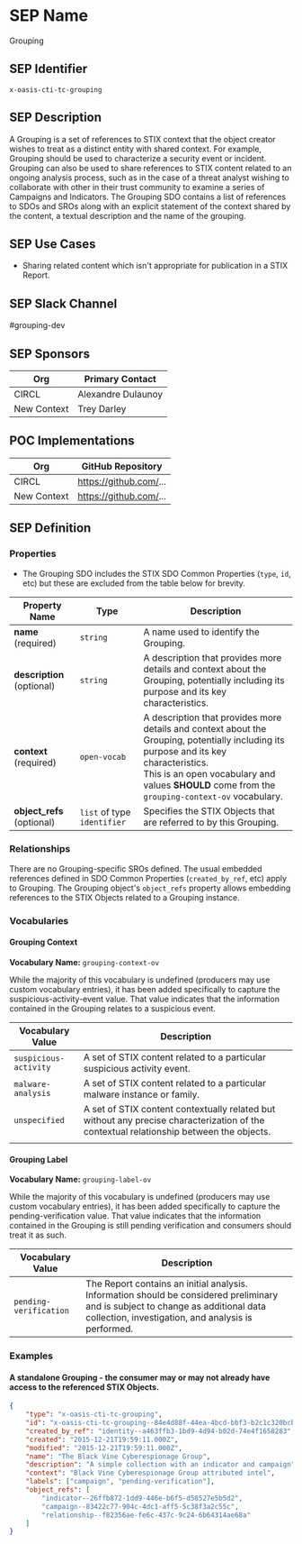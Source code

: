 # SEP Name
Grouping

## SEP Identifier
`x-oasis-cti-tc-grouping`

## SEP Description
A Grouping is a set of references to STIX context that the object
creator wishes to treat as a distinct entity with shared context. For
example, Grouping should be used to characterize a security event or
incident. Grouping can also be used to share references to STIX
content related to an ongoing analysis process, such as in the case of
a threat analyst wishing to collaborate with other in their trust
community to examine a series of Campaigns and Indicators. The
Grouping SDO contains a list of references to SDOs and SROs along with
an explicit statement of the context shared by the content, a textual
description and the name of the grouping.


## SEP Use Cases
* Sharing related content which isn't appropriate for publication in a
  STIX Report.

## SEP Slack Channel
#grouping-dev

## SEP Sponsors
Org | Primary Contact
--- | ---------------
CIRCL | Alexandre Dulaunoy
New Context | Trey Darley

## POC Implementations
Org | GitHub Repository
--- | -----------------
CIRCL | https://github.com/...
New Context | https://github.com/...

## SEP Definition

### Properties
* The Grouping SDO includes the STIX SDO Common Properties (`type`,
  `id`, etc) but these are excluded from the table below for brevity.

| Property Name              | Type                        | Description                                                                                                                                                                                                                                     |
| -------------              | ----                        | -----------                                                                                                                                                                                                                                     |
| **name** (required)        | `string`                    | A name used to identify the Grouping.                                                                                                                                                                                                           |
| **description** (optional) | `string`                    | A description that provides more details and context about the Grouping, potentially including its purpose and its key characteristics.                                                                                                         |
| **context** (required)     | `open-vocab`                | A description that provides more details and context about the Grouping, potentially including its purpose and its key characteristics. <br /> This is an open vocabulary and values **SHOULD** come from the `grouping-context-ov` vocabulary. |
| **object_refs** (optional) | `list` of type `identifier` | Specifies the STIX Objects that are referred to by this Grouping.                                                                                                                                                                               |

### Relationships
There are no Grouping-specific SROs defined. The usual embedded
references defined in SDO Common Properties (`created_by_ref`, etc)
apply to Grouping. The Grouping object's `object_refs` property allows embedding references to the STIX Objects related to a Grouping instance.

### Vocabularies

#### Grouping Context
**Vocabulary Name:** `grouping-context-ov`

While the majority of this vocabulary is undefined (producers may use
custom vocabulary entries), it has been added specifically to capture
the suspicious-activity-event value. That value indicates that the
information contained in the Grouping relates to a suspicious event.

| Vocabulary Value      | Description                                                                                                                             |
| -------------------   | -----------                                                                                                                             |
| `suspicious-activity` | A set of STIX content related to a particular suspicious activity event.                                                                |
| `malware-analysis`    | A set of STIX content related to a particular malware instance or family.                                                               |
| `unspecified`         | A set of STIX content contextually related but without any precise characterization of the contextual relationship between the objects. |
|                       |                                                                                                                                         |

#### Grouping Label
**Vocabulary Name:** `grouping-label-ov`

While the majority of this vocabulary is undefined (producers may use
custom vocabulary entries), it has been added specifically to capture
the pending-verification value. That value indicates that the
information contained in the Grouping is still pending verification
and consumers should treat it as such.

| Vocabulary Value       | Description                                                                                                                                                                             |
| -------------------    | -----------                                                                                                                                                                             |
| `pending-verification` | The Report contains an initial analysis. Information should be considered preliminary and is subject to change as additional data collection, investigation, and analysis is performed. |

### Examples

#### A standalone Grouping - the consumer may or may not already have access to the referenced STIX Objects.

```json
{
    "type": "x-oasis-cti-tc-grouping",
    "id": "x-oasis-cti-tc-grouping--84e4d88f-44ea-4bcd-bbf3-b2c1c320bcb3",
    "created_by_ref": "identity--a463ffb3-1bd9-4d94-b02d-74e4f1658283",
    "created": "2015-12-21T19:59:11.000Z",
    "modified": "2015-12-21T19:59:11.000Z",
    "name": "The Black Vine Cyberespionage Group",
    "description": "A simple collection with an indicator and campaign",
    "context": "Black Vine Cyberespionage Group attributed intel",
    "labels": ["campaign", "pending-verification"],
    "object_refs": [
        "indicator--26ffb872-1dd9-446e-b6f5-d58527e5b5d2",
        "campaign--83422c77-904c-4dc1-aff5-5c38f3a2c55c",
        "relationship--f82356ae-fe6c-437c-9c24-6b64314ae68a"
    ]
}
```
